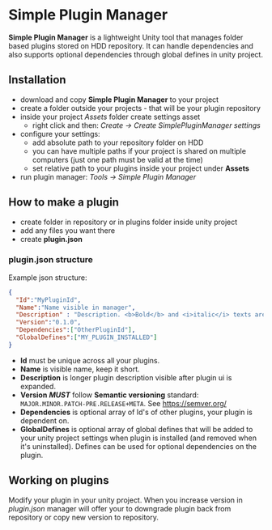 # Simple Plugin Manager
**Simple Plugin Manager** is a lightweight Unity tool that manages folder based plugins stored on HDD repository.
It can handle dependencies and also supports optional dependencies through global defines in unity project.

 ## Installation
 * download and copy **Simple Plugin Manager** to your project
 * create a folder outside your projects - that will be your plugin repository
 * inside your project *Assets* folder create settings asset
   * right click and then: *Create &rarr; Create SimplePluginManager settings*
 * configure your settings:
   * add absolute path to your repository folder on HDD
   * you can have multiple paths if your project is shared on multiple computers (just one path must be valid at the time)
   * set relative path to your plugins inside your project under **Assets** 
 * run plugin manager: *Tools &rarr; Simple Plugin Manager*
 
 ## How to make a plugin
* create folder in repository or in plugins folder inside unity project
* add any files you want there
* create **plugin.json**

### plugin.json structure
Example json structure:
```json
{
  "Id":"MyPluginId",
  "Name":"Name visible in manager",
  "Description" : "Description. <b>Bold</b> and <i>italic</i> texts are supported.",
  "Version":"0.1.0",
  "Dependencies":["OtherPluginId"],
  "GlobalDefines":["MY_PLUGIN_INSTALLED"]
}
```
* **Id** must be unique across all your plugins.
* **Name** is visible name, keep it short.
* **Description** is longer plugin description visible after plugin ui is expanded.
* **Version** _**MUST**_ follow **Semantic versioning** standard: `MAJOR.MINOR.PATCH-PRE.RELEASE+META`. See https://semver.org/
* **Dependencies** is optional array of Id's of other plugins, your plugin is dependent on.
* **GlobalDefines** is optional array of global defines that will be added to your unity project settings when plugin is installed (and removed when it's uninstalled). Defines can be used for optional dependencies on the plugin. 

## Working on plugins
Modify your plugin in your unity project. When you increase version in *plugin.json* manager will offer your to downgrade plugin back from repository or copy new version to repository.

